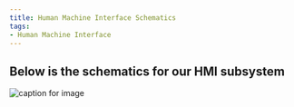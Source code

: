 ```yaml
---
title: Human Machine Interface Schematics
tags:
- Human Machine Interface 
---
```


## Below is the schematics for our HMI subsystem

 ![caption for image](./HMI_Schematics.jpeg)